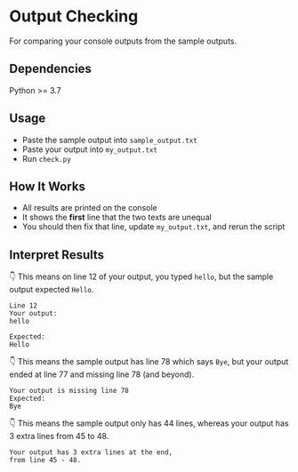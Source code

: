 # Output Checking
For comparing your console outputs from the sample outputs.

## Dependencies
Python >= 3.7

## Usage
- Paste the sample output into `sample_output.txt`
- Paste your output into `my_output.txt`
- Run `check.py`

## How It Works
- All results are printed on the console
- It shows the **first** line that the two texts are unequal
- You should then fix that line, update `my_output.txt`, and rerun the script

## Interpret Results
:point_down: This means on line 12 of your output, you typed `hello`, but the sample output expected `Hello`.
```
Line 12
Your output:
hello

Expected:
Hello
```

:point_down: This means the sample output has line 78 which says `Bye`, but your output ended at line 77 and missing line 78 (and beyond).
```
Your output is missing line 78
Expected:
Bye
```

:point_down: This means the sample output only has 44 lines, whereas your output has 3 extra lines from 45 to 48.
```
Your output has 3 extra lines at the end,
from line 45 - 48.
```